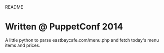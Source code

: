 README

# Written @ PuppetConf 2014
A little python to parse eastbaycafe.com/menu.php and fetch today's menu
items and prices.
